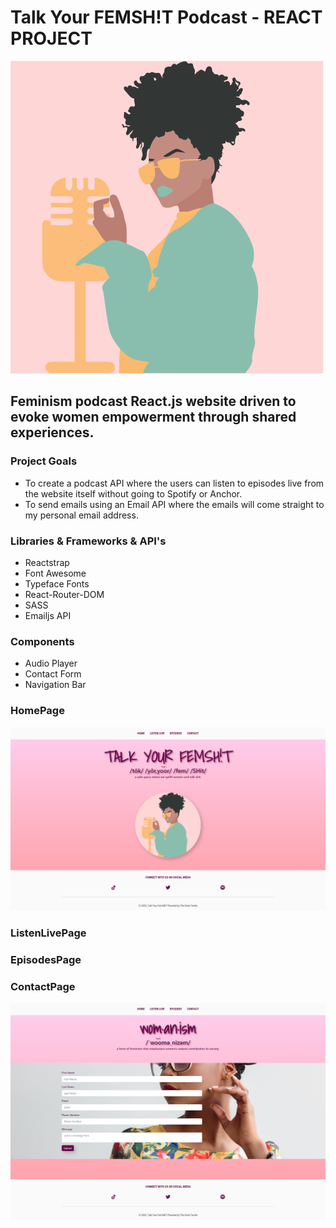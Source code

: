 # Talk Your FEMSH!T Podcast - REACT PROJECT

<img 
    src='/src/img/logo.png' 
    alt='logo brand' 
    width='500px'
/>

## Feminism podcast React.js website driven to evoke women empowerment through shared experiences.

### Project Goals

- To create a podcast API where the users can listen to episodes live from the website itself without going to Spotify or Anchor.
- To send emails using an Email API where the emails will come straight to my personal email address.

### Libraries & Frameworks & API's

- Reactstrap 
- Font Awesome
- Typeface Fonts 
- React-Router-DOM 
- SASS 
- Emailjs API

### Components 
- Audio Player 
- Contact Form
- Navigation Bar

### HomePage 

<img 
    src='/src/img/newhomepagefull.png' 
    alt='homepage' 
    width='600px' 
/>

### ListenLivePage

### EpisodesPage

### ContactPage

<img 
    src='/src/img/newcontactfullpage.png' 
    alt='homepage' 
    width='600px' 
/>
